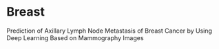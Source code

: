 # Breast
Prediction of Axillary Lymph Node Metastasis of Breast Cancer by Using Deep Learning Based on Mammography Images
